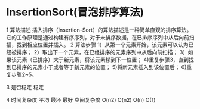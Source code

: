 # InsertionSort(冒泡排序算法)

1 算法描述
插入排序（Insertion-Sort）的算法描述是一种简单直观的排序算法。
它的工作原理是通过构建有序序列，对于未排序数据，在已排序序列中从后向前扫描，找到相应位置并插入。
2 算法步骤
1）从第一个元素开始，该元素可以认为已经被排序；
2）取出下一个元素，在已经排序的元素序列中从后向前扫描；
3）如果该元素（已排序）大于新元素，将该元素移到下一位置；
4)重复步骤3，直到找到已排序的元素小于或者等于新元素的位置；
5)将新元素插入到该位置后；
6)重复步骤2~5。

3 是否稳定
稳定

4 时间复杂度    平均      最坏      最好         空间复杂度
               O(n2)    O(n2)      O(n)          O(1)
               
